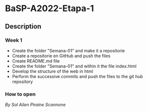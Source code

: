 # BaSP-A2022-Etapa-1

## Description

### Week 1

- Create the folder "Semana-01" and make it a repositorie
- Create a repositorie en GitHub and push the files
- Create README.md file
- Create the folder "Semana-01" and within it the file index.html
- Develop the structure of the web in html
- Perform the successive commits and push the files to the git hub repository

### How to open

_By Sol Ailen Piraine Scannone_